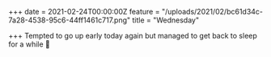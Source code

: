 +++
date = 2021-02-24T00:00:00Z
feature = "/uploads/2021/02/bc61d34c-7a28-4538-95c6-44ff1461c717.png"
title = "Wednesday"

+++
Tempted to go up early today again but managed to get back to sleep for a while 🙈
